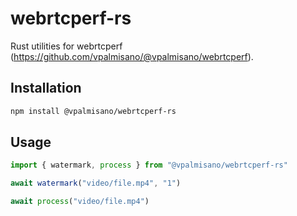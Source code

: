 # webrtcperf-rs
Rust utilities for webrtcperf (https://github.com/vpalmisano/@vpalmisano/webrtcperf).

## Installation
```bash
npm install @vpalmisano/webrtcperf-rs
```

## Usage
```js
import { watermark, process } from "@vpalmisano/webrtcperf-rs"

await watermark("video/file.mp4", "1")

await process("video/file.mp4")
```
